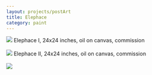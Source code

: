 ```yaml
---
layout: projects/postArt
title: Elephace
category: paint
---
```

<img src="../../img/kpaint.jpg">
Elephace I, 24x24 inches, oil on canvas, commission
<br>
<br>
<img src="../../img/kpaint2.jpg">
Elephace II, 24x24 inches, oil on canvas, commission
<br>
<br>
<img src="../../img/kpaint3.jpg">
